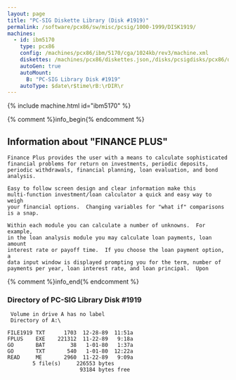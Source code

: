 ```yaml
---
layout: page
title: "PC-SIG Diskette Library (Disk #1919)"
permalink: /software/pcx86/sw/misc/pcsig/1000-1999/DISK1919/
machines:
  - id: ibm5170
    type: pcx86
    config: /machines/pcx86/ibm/5170/cga/1024kb/rev3/machine.xml
    diskettes: /machines/pcx86/diskettes.json,/disks/pcsigdisks/pcx86/diskettes.json
    autoGen: true
    autoMount:
      B: "PC-SIG Library Disk #1919"
    autoType: $date\r$time\rB:\rDIR\r
---
```


{% include machine.html id="ibm5170" %}

{% comment %}info_begin{% endcomment %}

## Information about "FINANCE PLUS"

    Finance Plus provides the user with a means to calculate sophisticated
    financial problems for return on investments, periodic deposits,
    periodic withdrawals, financial planning, loan evaluation, and bond
    analysis.
    
    Easy to follow screen design and clear information make this
    multi-function investment/loan calculator a quick and easy way to weigh
    your financial options.  Changing variables for "what if" comparisons
    is a snap.
    
    Within each module you can calculate a number of unknowns.  For example,
    in the loan analysis module you may calculate loan payments, loan amount
    interest rate or payoff time.  If you choose the loan payment option, a
    data input window is displayed prompting you for the term, number of
    payments per year, loan interest rate, and loan principal.  Upon
{% comment %}info_end{% endcomment %}


### Directory of PC-SIG Library Disk #1919

     Volume in drive A has no label
     Directory of A:\

    FILE1919 TXT      1703  12-28-89  11:51a
    FPLUS    EXE    221312  11-22-89   9:18a
    GO       BAT        38   1-01-80   1:37a
    GO       TXT       540   1-01-80  12:22a
    READ     ME       2960  11-22-89   9:09a
            5 file(s)     226553 bytes
                           93184 bytes free
